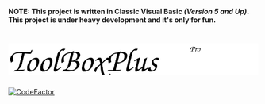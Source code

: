 **NOTE: This project is written in Classic Visual Basic *(Version 5 and Up)*. This project is under heavy development and it's only for fun.**

# ![ToolBoxPlus](./toolboxplus.svg)

[![CodeFactor](https://www.codefactor.io/repository/github/ericzhang456/toolboxplus/badge)](https://www.codefactor.io/repository/github/ericzhang456/toolboxplus)